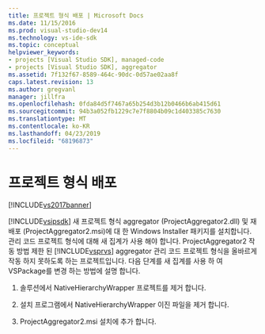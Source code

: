 ```yaml
---
title: 프로젝트 형식 배포 | Microsoft Docs
ms.date: 11/15/2016
ms.prod: visual-studio-dev14
ms.technology: vs-ide-sdk
ms.topic: conceptual
helpviewer_keywords:
- projects [Visual Studio SDK], managed-code
- projects [Visual Studio SDK], aggregator
ms.assetid: 7f132f67-8589-464c-90dc-0d57ae02aa8f
caps.latest.revision: 13
ms.author: gregvanl
manager: jillfra
ms.openlocfilehash: 0fda84d5f7467a65b254d3b12b0466b6ab415d61
ms.sourcegitcommit: 94b3a052fb1229c7e7f8804b09c1d403385c7630
ms.translationtype: MT
ms.contentlocale: ko-KR
ms.lasthandoff: 04/23/2019
ms.locfileid: "68196873"
---
```

# <a name="deploying-project-types"></a>프로젝트 형식 배포
[!INCLUDE[vs2017banner](../../includes/vs2017banner.md)]

[!INCLUDE[vsipsdk](../../includes/vsipsdk-md.md)] 새 프로젝트 형식 aggregator (ProjectAggregator2.dll) 및 재배포 (ProjectAggregator2.msi)에 대 한 Windows Installer 패키지를 설치합니다. 관리 코드 프로젝트 형식에 대해 새 집계가 사용 해야 합니다. ProjectAggregator2 작동 방법 제한 된 [!INCLUDE[vsprvs](../../includes/vsprvs-md.md)] aggregator 관리 코드 프로젝트 형식을 올바르게 작동 하지 못하도록 하는 프로젝트입니다. 다음 단계를 새 집계를 사용 하 여 VSPackage를 변경 하는 방법에 설명 합니다.  
  
1. 솔루션에서 NativeHierarchyWrapper 프로젝트를 제거 합니다.  
  
2. 설치 프로그램에서 NativeHierarchyWrapper 이진 파일을 제거 합니다.  
  
3. ProjectAggregator2.msi 설치에 추가 합니다.
